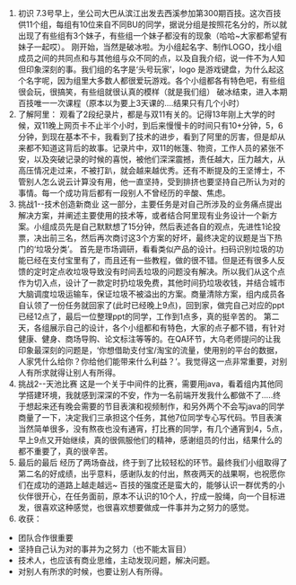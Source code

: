 1. 初识
  7.3号早上，坐公司大巴从滨江出发去西溪参加第300期百技。这次百技供11个组，每组有10位来自不同BU的同学，据说分组是按照花名分的，所以就出现了有些组有3个妹子，有些组一个妹子都没有的现象（哈哈~大家都希望有妹子一起哎）。
  刚开始，当然是破冰啦。为小组起名字、制作LOGO，找小组成员之间的共同点和与其他组与众不同的点，以及自我介绍，说一件不为人知但印象深刻的事。我们组的名字是‘头号玩家’，logo 是游戏键盘，为什么起这个名字呢，因为组里大多数人都很爱玩游戏。各个小组都各有特色吧，有些组很会玩，很搞笑，有些组就很认真的模样（就是我们组）
  破冰结束，进入本期百技唯一一次课程（原本以为要上3天课的....结果只有几个小时）
2. 了解阿里：
  观看了2段纪录片，都是与双11有关的。记得13年刚上大学的时候，双11晚上网页卡不止半个小时，到后来慢慢卡的时间只有10+分钟，5，6分钟，到现在基本不卡，我看到了技术的进步，看到了阿里的厉害，但是却从来都不知道这背后的故事。记录片中，双11的帐篷、物资，工作人员的紧张不安，以及突破记录的时候的喜悦，被他们深深震撼，责任越大，压力越大，从高压情况走过来，不被打趴，就会越来越优秀。还有不断提及的王坚博士，不管别人怎么说云计算没有用，他一直坚持，受到排挤也要坚持自己所认为对的事情。每一个成功背后都有一段别人不曾经历的辛酸、焦虑。
3. 挑战1--技术创造新商业
  这一部分，主要任务是对自己所涉及的业务痛点提出解决方案，并阐述主要使用的技术等，或者结合阿里现有业务设计一个新方案。小组成员先是自己默默想了15分钟，然后表述各自的观点，先进性1论投票，决出前三名，然后再次商讨这3个方案的好坏，最终决定的议题是当下热门的‘垃圾分类’。
  首先是市场调研，看看类似产品的设计。扫码识别垃圾的功能已经在支付宝里有了，而且还有一些教程，做的很不错。但是还有很多人反馈的定时定点收垃圾导致没有时间丢垃圾的问题没有解决。所以我们从这个点作为切入点，设计了一款定时扔垃圾免费，其他时间扔垃圾收钱，并结合城市大脑调度垃圾运输车，保证垃圾不被溢出的方案。商量清除方案，组内成员各自认领了一份任务就回家了(此时已经晚上9点)，回到家，做完自己对应的ppt已经12点了，最后一位整理ppt的同学，工作到1点多，真的挺辛苦的。
  第二天，各组展示自己的设计，各个小组都和有特色，大家的点子都不错，有针对健康、健身、商场导购、论文标注等等的。在QA环节，大乌老师提问的让我印象最深刻的问题是，‘你想借助支付宝/淘宝的流量，使用别的平台的数据，人家凭什么给你？你给他们能带来什么利益？’。我觉得这一点非常重要，对别人有所求就得让别人有所得。
4. 挑战2--天池比赛
  这是一个关于中间件的比赛，需要用java，看着组内其他同学搭建环境，我就感到深深的不安，作为一名前端开发我什么都做不了.....终于想起来还有晚会需要的节目表演和视频制作，和另外两个不会写java的同学商量了一下，决定我们三承担这个任务，其他7位同学专心写代码。节目表演当然简单很多，没有熬夜也没有通宵，打比赛的同学，有几个通宵到4，5点，早上9点又开始继续，真的很佩服他们的精神，感谢组员的付出，结果什么的都不重要了，真的很辛苦。
4. 最后的最后
  经历了两场奋战，终于到了比较轻松的环节。最终我们小组取得了第二名的好成绩，出乎意料，感谢队友的付出，熬夜两天的战果啊，也祝愿你们在成功的道路上越走越远~
  百技的强度还是蛮大的，能够认识一群优秀的小伙伴很开心，在任务面前，原本不认识的10个人，拧成一股绳，向一个目标进发，很喜欢这种感觉，也很喜欢想要做成一件事并为之努力的感觉。
5. 收获：
  - 团队合作很重要
  - 坚持自己认为对的事并为之努力（也不能太盲目）
  - 技术人，也应该有商业思维，主动发现问题，解决问题。
  - 对别人有所求的时候，也要让别人有所得。
